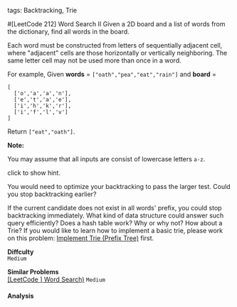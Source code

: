 tags: Backtracking, Trie

#[LeetCode 212] Word Search II
Given a 2D board and a list of words from the dictionary, find all words in the board.

Each word must be constructed from letters of sequentially adjacent cell, where "adjacent" cells are those horizontally or vertically neighboring. The same letter cell may not be used more than once in a word.

For example,
Given **words** = `["oath","pea","eat","rain"]` and **board** =

    [
      ['o','a','a','n'],
      ['e','t','a','e'],
      ['i','h','k','r'],
      ['i','f','l','v']
    ]

Return `["eat","oath"]`.

**Note:**  

You may assume that all inputs are consist of lowercase letters `a-z`.

click to show hint.

You would need to optimize your backtracking to pass the larger test. Could you stop backtracking earlier?

If the current candidate does not exist in all words' prefix, you could stop backtracking immediately. 
What kind of data structure could answer such query efficiently? Does a hash table work? Why or why not? 
How about a Trie? If you would like to learn how to implement a basic trie, 
please work on this problem: [Implement Trie (Prefix Tree)](https://leetcode.com/problems/implement-trie-prefix-tree/) first.


**Diffculty**  
`Medium`

**Similar Problems**  
[[LeetCode ] Word Search)]() `Medium`

#### Analysis

